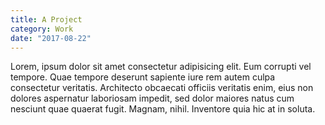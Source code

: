 ```yaml
---
title: A Project 
category: Work
date: "2017-08-22"
---
```


Lorem, ipsum dolor sit amet consectetur adipisicing elit. Eum corrupti vel tempore. Quae tempore deserunt sapiente iure rem autem culpa consectetur veritatis. Architecto obcaecati officiis veritatis enim, eius non dolores aspernatur laboriosam impedit, sed dolor maiores natus cum nesciunt quae quaerat fugit. Magnam, nihil. Inventore quia hic at in soluta.

